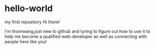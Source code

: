 # hello-world
my first repository
Hi there!

I'm thomwang,just new to github and tyring to figure out how to use it to help me become a
qualified web-developer as well as connecting with people here like you!

